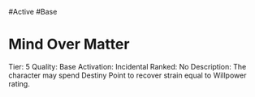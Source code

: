 #Active
#Base
# Mind Over Matter
Tier: 5
Quality: Base
Activation: Incidental
Ranked: No
Description: The character may spend Destiny Point to recover strain equal to Willpower rating. 